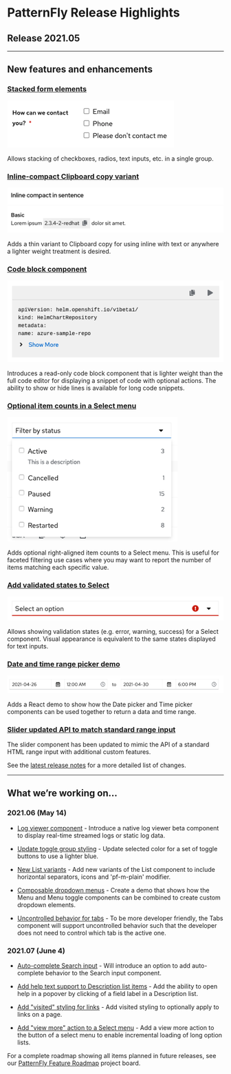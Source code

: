 # PatternFly Release Highlights
## Release 2021.05
----------------------------------------------------------
## New features and enhancements

### [Stacked form elements](https://www.patternfly.org/v4/components/form#horizontal-stacked-no-padding-top)

![stacked radio buttons in a horizontal form](./img/stacked-form-elements.png)

Allows stacking of checkboxes, radios, text inputs, etc. in a single group.

### [Inline-compact Clipboard copy variant](https://www.patternfly.org/v4/components/clipboard-copy#inline-compact)

![inline compact clipboard copy](./img/inline-clipboard-copy.png)

Adds a thin variant to Clipboard copy for using inline with text or anywhere a lighter weight treatment is desired.

### [Code block component](https://www.patternfly.org/v4/components/code-block)

![code block component](./img/code-block.png)

Introduces a read-only code block component that is lighter weight than the full code editor for displaying a snippet of code with optional actions. The ability to show or hide lines is available for long code snippets.

### [Optional item counts in a Select menu](https://www.patternfly.org/v4/components/select#checkbox-input-with-counts)

![item counts in a select menu](./img/select-item-counts.png)

Adds optional right-aligned item counts to a Select menu. This is useful for faceted filtering use cases where you may want to report the number of items matching each specific value.

### [Add validated states to Select](https://www.patternfly.org/v4/components/select#validated)

![validated select menu](./img/validated-select.png)

Allows showing validation states (e.g. error, warning, success) for a Select component. Visual appearance is equivalent to the same states displayed for text inputs.

### [Date and time range picker demo](https://www.patternfly.org/v4/components/date-picker/react-demos#date-and-time-range-picker)

![date and time range demo](./img/date-time-picker.png)

Adds a React demo to show how the Date picker and Time picker components can be used together to return a data and time range.

### [Slider updated API to match standard range input](https://www.patternfly.org/v4/components/slider)

The slider component has been updated to mimic the API of a standard HTML range input with additional custom features.

See the [latest release notes](https://www.patternfly.org/v4/developer-resources/release-notes) for a more detailed list of changes.

-----------------------------------------------------------------------------

## What we’re working on...

### 2021.06 (May 14)

* [Log viewer component](https://github.com/patternfly/patternfly-react/issues/5341) - Introduce a native log viewer beta component to display real-time streamed logs or static log data.

* [Update toggle group styling](https://github.com/patternfly/patternfly/issues/3951) - Update selected color for a set of toggle buttons to use a lighter blue.

* [New List variants](https://github.com/patternfly/patternfly-react/issues/5336) - Add new variants of the List component to include horizontal separators, icons and 'pf-m-plain' modifier.

* [Composable dropdown menus](https://github.com/patternfly/patternfly-react/issues/5073) - Create a demo that shows how the Menu and Menu toggle components can be combined to create custom dropdown elements.

* [Uncontrolled behavior for tabs](https://github.com/patternfly/patternfly-react/issues/4458) - To be more developer friendly, the Tabs component will support uncontrolled behavior such that the developer does not need to control which tab is the active one.

### 2021.07 (June 4)

* [Auto-complete Search input](https://github.com/patternfly/patternfly-react/issues/5499) - Will introduce an option to add auto-complete behavior to the Search input component.

* [Add help text support to Description list items](https://github.com/patternfly/patternfly-react/issues/5482) - Add the ability to open help in a popover by clicking of a field label in a Description list.

* [Add "visited" styling for links](https://github.com/patternfly/patternfly/issues/3726) - Add visited styling to optionally apply to links on a page.

* [Add "view more" action to a Select menu](https://github.com/patternfly/patternfly-react/issues/5647) - Add a view more action to the button of a select menu to enable incremental loading of long option lists.

For a complete roadmap showing all items planned in future releases, see our [PatternFly Feature Roadmap](https://github.com/orgs/patternfly/projects/4?fullscreen=true) project board.
